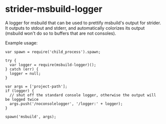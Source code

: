 strider-msbuild-logger
======================

A logger for msbuild that can be used to prettify msbuild's output for strider. 
It outputs to stdout and stderr, and automatically colorizes its output 
(msbuild won't do so to buffers that are not consoles).

Example usage: 

```
var spawn = require('child_process').spawn;

try {
  var logger = require(msbuild-logger)();
} catch (err) {
  logger = null;
}

var args = ['project-path'];
if (logger) {
  // shut off the standard console logger, otherwise the output will be logged twice
  args.push('/noconsolelogger', '/logger:' + logger);
}

spawn('msbuild', args);
```

